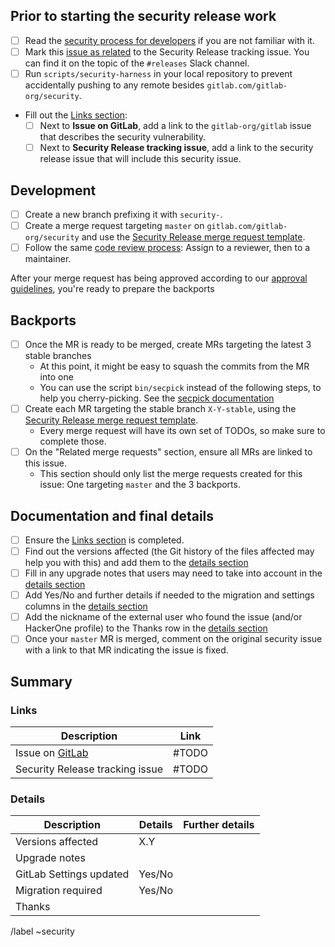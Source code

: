 <!--
# Read me first!

Create this issue under https://gitlab.com/gitlab-org/security

Set the title to: `Description of the original issue`
-->

## Prior to starting the security release work

- [ ] Read the [security process for developers] if you are not familiar with it.
- [ ] Mark this [issue as related] to the Security Release tracking issue. You can find it on the topic of the `#releases` Slack channel.
- [ ] Run `scripts/security-harness` in your local repository to prevent accidentally pushing to any remote besides `gitlab.com/gitlab-org/security`.
- Fill out the [Links section](#links):
  - [ ] Next to **Issue on GitLab**, add a link to the `gitlab-org/gitlab` issue that describes the security vulnerability.
  - [ ] Next to **Security Release tracking issue**, add a link to the security release issue that will include this security issue.

## Development

- [ ] Create a new branch prefixing it with `security-`.
- [ ] Create a merge request targeting `master` on `gitlab.com/gitlab-org/security` and use the [Security Release merge request template].
- [ ] Follow the same [code review process]: Assign to a reviewer, then to a maintainer.

After your merge request has being approved according to our [approval guidelines], you're ready to prepare the backports

## Backports

- [ ] Once the MR is ready to be merged, create MRs targeting the latest 3 stable branches
   * At this point, it might be easy to squash the commits from the MR into one
   * You can use the script `bin/secpick` instead of the following steps, to help you cherry-picking. See the [secpick documentation]
- [ ] Create each MR targeting the stable branch `X-Y-stable`, using the [Security Release merge request template].
   * Every merge request will have its own set of TODOs, so make sure to complete those.
- [ ] On the "Related merge requests" section, ensure all MRs are linked to this issue.
   * This section should only list the merge requests created for this issue: One targeting `master` and the 3 backports.

## Documentation and final details

- [ ] Ensure the [Links section](#links) is completed.
- [ ] Find out the versions affected (the Git history of the files affected may help you with this) and add them to the [details section](#details)
- [ ] Fill in any upgrade notes that users may need to take into account in the [details section](#details)
- [ ] Add Yes/No and further details if needed to the migration and settings columns in the [details section](#details)
- [ ] Add the nickname of the external user who found the issue (and/or HackerOne profile) to the Thanks row in the [details section](#details)
- [ ] Once your `master` MR is merged, comment on the original security issue with a link to that MR indicating the issue is fixed.

## Summary

### Links

| Description | Link |
| -------- | -------- |
| Issue on [GitLab](https://gitlab.com/gitlab-org/gitlab/issues) | #TODO  |
| Security Release tracking issue | #TODO  |

### Details

| Description | Details | Further details|
| -------- | -------- | -------- |
| Versions affected | X.Y  | |
| Upgrade notes | | |
| GitLab Settings updated | Yes/No| |
| Migration required | Yes/No | |
| Thanks | | |

[security process for developers]: https://gitlab.com/gitlab-org/release/docs/blob/master/general/security/developer.md
[secpick documentation]: https://gitlab.com/gitlab-org/release/docs/blob/master/general/security/developer.md#secpick-script
[security Release merge request template]: https://gitlab.com/gitlab-org/security/gitlab/blob/master/.gitlab/merge_request_templates/Security%20Release.md
[code review process]: https://docs.gitlab.com/ee/development/code_review.html
[approval guidelines]: https://docs.gitlab.com/ee/development/code_review.html#approval-guidelines
[issue as related]: https://docs.gitlab.com/ee/user/project/issues/related_issues.html#adding-a-related-issue

/label ~security
